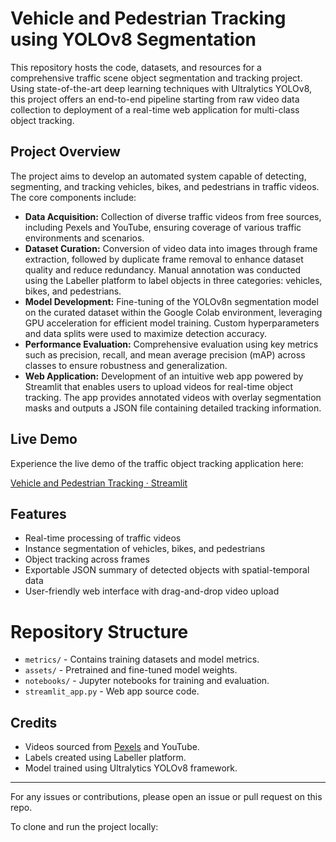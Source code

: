 # Vehicle and Pedestrian Tracking using YOLOv8 Segmentation

This repository hosts the code, datasets, and resources for a comprehensive traffic scene object segmentation and tracking project. Using state-of-the-art deep learning techniques with Ultralytics YOLOv8, this project offers an end-to-end pipeline starting from raw video data collection to deployment of a real-time web application for multi-class object tracking.

## Project Overview

The project aims to develop an automated system capable of detecting, segmenting, and tracking vehicles, bikes, and pedestrians in traffic videos. The core components include:

- **Data Acquisition:** Collection of diverse traffic videos from free sources, including Pexels and YouTube, ensuring coverage of various traffic environments and scenarios.
- **Dataset Curation:** Conversion of video data into images through frame extraction, followed by duplicate frame removal to enhance dataset quality and reduce redundancy. Manual annotation was conducted using the Labeller platform to label objects in three categories: vehicles, bikes, and pedestrians.
- **Model Development:** Fine-tuning of the YOLOv8n segmentation model on the curated dataset within the Google Colab environment, leveraging GPU acceleration for efficient model training. Custom hyperparameters and data splits were used to maximize detection accuracy.
- **Performance Evaluation:** Comprehensive evaluation using key metrics such as precision, recall, and mean average precision (mAP) across classes to ensure robustness and generalization.
- **Web Application:** Development of an intuitive web app powered by Streamlit that enables users to upload videos for real-time object tracking. The app provides annotated videos with overlay segmentation masks and outputs a JSON file containing detailed tracking information.

## Live Demo

Experience the live demo of the traffic object tracking application here:

[Vehicle and Pedestrian Tracking · Streamlit](https://trafficlivetracking.streamlit.app/)

## Features

- Real-time processing of traffic videos
- Instance segmentation of vehicles, bikes, and pedestrians
- Object tracking across frames
- Exportable JSON summary of detected objects with spatial-temporal data
- User-friendly web interface with drag-and-drop video upload

# Repository Structure

- `metrics/` - Contains training  datasets and model metrics.
- `assets/` - Pretrained and fine-tuned model weights.
- `notebooks/` - Jupyter notebooks for training and evaluation.
- `streamlit_app.py` - Web app source code.

## Credits

- Videos sourced from [Pexels](https://www.pexels.com/videos/) and YouTube.
- Labels created using Labeller platform.
- Model trained using Ultralytics YOLOv8 framework.

---

For any issues or contributions, please open an issue or pull request on this repo.

To clone and run the project locally:

